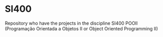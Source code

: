 # SI400
Repository who have the projects in the discipline SI400 POOII (Programação Orientada a Objetos II or Object Oriented Programming II)
